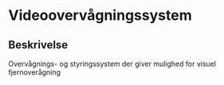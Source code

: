 # Videoovervågningssystem

## Beskrivelse

Overvågnings- og styringssystem der giver mulighed for visuel fjernoverågning
